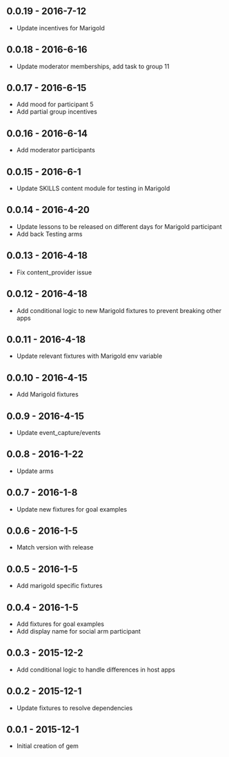 ## 0.0.19 - 2016-7-12
* Update incentives for Marigold

## 0.0.18 - 2016-6-16
* Update moderator memberships, add task to group 11

## 0.0.17 - 2016-6-15
* Add mood for participant 5
* Add partial group incentives

## 0.0.16 - 2016-6-14
* Add moderator participants

## 0.0.15 - 2016-6-1
* Update SKILLS content module for testing in Marigold

## 0.0.14 - 2016-4-20
* Update lessons to be released on different days for Marigold participant
* Add back Testing arms

## 0.0.13 - 2016-4-18
* Fix content_provider issue

## 0.0.12 - 2016-4-18
* Add conditional logic to new Marigold fixtures to prevent breaking other apps

## 0.0.11 - 2016-4-18
* Update relevant fixtures with Marigold env variable

## 0.0.10 - 2016-4-15
* Add Marigold fixtures

## 0.0.9 - 2016-4-15
* Update event_capture/events

## 0.0.8 - 2016-1-22
* Update arms

## 0.0.7 - 2016-1-8
* Update new fixtures for goal examples

## 0.0.6 - 2016-1-5
* Match version with release

## 0.0.5 - 2016-1-5
* Add marigold specific fixtures

## 0.0.4 - 2016-1-5
* Add fixtures for goal examples
* Add display name for social arm participant

## 0.0.3 - 2015-12-2
* Add conditional logic to handle differences in host apps

## 0.0.2 - 2015-12-1
* Update fixtures to resolve dependencies

## 0.0.1 - 2015-12-1
* Initial creation of gem
